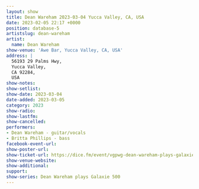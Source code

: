 ```yaml
---
layout: show
title: Dean Wareham 2023-03-04 Yucca Valley, CA, USA
date: 2023-02-05 22:17 +0000
position: database-5
artistslug: dean-wareham
artist:
  name: Dean Wareham
show-venue: 'Awe Bar, Yucca Valley, CA, USA'
address: |
  56193 29 Palms Hwy,
  Yucca Valley,  
  CA 92284,  
  USA
show-notes:
show-setlist:
show-date: 2023-03-04
date-added: 2023-03-05
category: 2023
show-radio:
show-lastfm:
show-cancelled:
performers:
- Dean Wareham - guitar/vocals
- Britta Phillips - bass
facebook-event-url:
show-poster-url:
show-ticket-url: https://dice.fm/event/vgpwg-dean-wareham-plays-galaxie-500-4th-mar-awe-bar-yucca-valley-tickets
show-venue-website:
show-additional:
support:
show-series: Dean Wareham plays Galaxie 500
---
```

